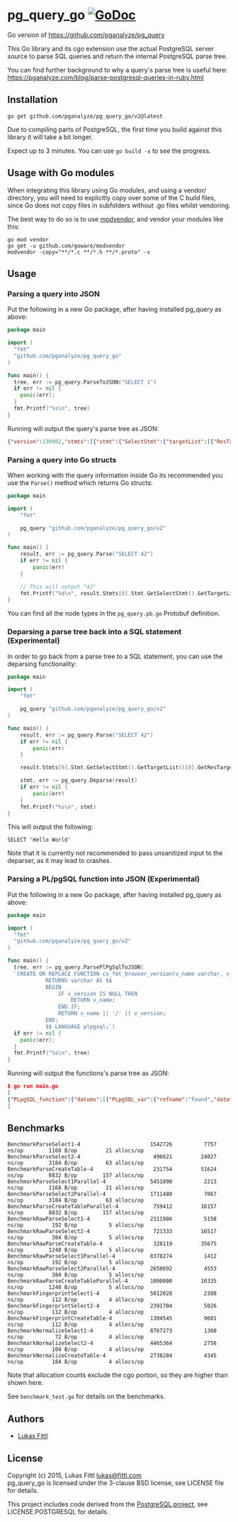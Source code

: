 # pg_query_go [![GoDoc](https://godoc.org/github.com/pganalyze/pg_query_go?status.svg)](https://godoc.org/github.com/pganalyze/pg_query_go)

Go version of https://github.com/pganalyze/pg_query

This Go library and its cgo extension use the actual PostgreSQL server source to parse SQL queries and return the internal PostgreSQL parse tree.

You can find further background to why a query's parse tree is useful here: https://pganalyze.com/blog/parse-postgresql-queries-in-ruby.html


## Installation

```
go get github.com/pganalyze/pg_query_go/v2@latest
```

Due to compiling parts of PostgreSQL, the first time you build against this library it will take a bit longer.

Expect up to 3 minutes. You can use `go build -x` to see the progress.

## Usage with Go modules

When integrating this library using Go modules, and using a vendor/ directory,
you will need to explicitly copy over some of the C build files, since Go does
not copy files in subfolders without .go files whilst vendoring.

The best way to do so is to use [modvendor](https://github.com/goware/modvendor),
and vendor your modules like this:

```
go mod vendor
go get -u github.com/goware/modvendor
modvendor -copy="**/*.c **/*.h **/*.proto" -v
```

## Usage

### Parsing a query into JSON

Put the following in a new Go package, after having installed pg_query as above:

```go
package main

import (
  "fmt"
  "github.com/pganalyze/pg_query_go"
)

func main() {
  tree, err := pg_query.ParseToJSON("SELECT 1")
  if err != nil {
    panic(err);
  }
  fmt.Printf("%s\n", tree)
}
```

Running will output the query's parse tree as JSON:

```json
{"version":130002,"stmts":[{"stmt":{"SelectStmt":{"targetList":[{"ResTarget":{"val":{"A_Const":{"val":{"Integer":{"ival":1}},"location":7}},"location":7}}],"limitOption":"LIMIT_OPTION_DEFAULT","op":"SETOP_NONE"}}}]}
```

### Parsing a query into Go structs

When working with the query information inside Go its recommended you use the `Parse()` method which returns Go structs:

```go
package main

import (
	"fmt"

	pg_query "github.com/pganalyze/pg_query_go/v2"
)

func main() {
	result, err := pg_query.Parse("SELECT 42")
	if err != nil {
		panic(err)
	}

	// This will output "42"
	fmt.Printf("%d\n", result.Stmts[0].Stmt.GetSelectStmt().GetTargetList()[0].GetResTarget().GetVal().GetAConst().GetVal().GetInteger().Ival)
}
```

You can find all the node types in the `pg_query.pb.go` Protobuf definition.

### Deparsing a parse tree back into a SQL statement (Experimental)

In order to go back from a parse tree to a SQL statement, you can use the deparsing functionality:

```go
package main

import (
	"fmt"

	pg_query "github.com/pganalyze/pg_query_go/v2"
)

func main() {
	result, err := pg_query.Parse("SELECT 42")
	if err != nil {
		panic(err)
	}

	result.Stmts[0].Stmt.GetSelectStmt().GetTargetList()[0].GetResTarget().Val = pg_query.MakeAConstStrNode("Hello World", -1)

	stmt, err := pg_query.Deparse(result)
	if err != nil {
		panic(err)
	}
	fmt.Printf("%s\n", stmt)
}
```

This will output the following:

```
SELECT 'Hello World'
```

Note that it is currently not recommended to pass unsanitized input to the deparser, as it may lead to crashes.

### Parsing a PL/pgSQL function into JSON (Experimental)

Put the following in a new Go package, after having installed pg_query as above:

```go
package main

import (
  "fmt"
  "github.com/pganalyze/pg_query_go/v2"
)

func main() {
  tree, err := pg_query.ParsePlPgSqlToJSON(
  `CREATE OR REPLACE FUNCTION cs_fmt_browser_version(v_name varchar, v_version varchar)
  			RETURNS varchar AS $$
  			BEGIN
  			    IF v_version IS NULL THEN
  			        RETURN v_name;
  			    END IF;
  			    RETURN v_name || '/' || v_version;
  			END;
  			$$ LANGUAGE plpgsql;`)
  if err != nil {
    panic(err);
  }
  fmt.Printf("%s\n", tree)
}
```

Running will output the functions's parse tree as JSON:

```json
$ go run main.go
[
{"PLpgSQL_function":{"datums":[{"PLpgSQL_var":{"refname":"found","datatype":{"PLpgSQL_type":{"typname":"UNKNOWN"}}}}],"action":{"PLpgSQL_stmt_block":{"lineno":2,"body":[{"PLpgSQL_stmt_if":{"lineno":3,"cond":{"PLpgSQL_expr":{"query":"SELECT v_version IS NULL"}},"then_body":[{"PLpgSQL_stmt_return":{"lineno":4,"expr":{"PLpgSQL_expr":{"query":"SELECT v_name"}}}}]}},{"PLpgSQL_stmt_return":{"lineno":6,"expr":{"PLpgSQL_expr":{"query":"SELECT v_name || '/' || v_version"}}}}]}}}}
]
```

## Benchmarks

```
BenchmarkParseSelect1-4                  	 1542726	      7757 ns/op	    1168 B/op	      21 allocs/op
BenchmarkParseSelect2-4                  	  496621	     24027 ns/op	    3184 B/op	      63 allocs/op
BenchmarkParseCreateTable-4              	  231754	     51624 ns/op	    8832 B/op	     157 allocs/op
BenchmarkParseSelect1Parallel-4          	 5451890	      2213 ns/op	    1168 B/op	      21 allocs/op
BenchmarkParseSelect2Parallel-4          	 1711480	      7067 ns/op	    3184 B/op	      63 allocs/op
BenchmarkParseCreateTableParallel-4      	  759412	     16157 ns/op	    8832 B/op	     157 allocs/op
BenchmarkRawParseSelect1-4               	 2311986	      5158 ns/op	     192 B/op	       5 allocs/op
BenchmarkRawParseSelect2-4               	  721333	     16517 ns/op	     384 B/op	       5 allocs/op
BenchmarkRawParseCreateTable-4           	  328119	     35675 ns/op	    1248 B/op	       5 allocs/op
BenchmarkRawParseSelect1Parallel-4       	 8378274	      1412 ns/op	     192 B/op	       5 allocs/op
BenchmarkRawParseSelect2Parallel-4       	 2650692	      4553 ns/op	     384 B/op	       5 allocs/op
BenchmarkRawParseCreateTableParallel-4   	 1000000	     10335 ns/op	    1248 B/op	       5 allocs/op
BenchmarkFingerprintSelect1-4           	 5012028	      2388 ns/op	     112 B/op	       4 allocs/op
BenchmarkFingerprintSelect2-4           	 2391704	      5026 ns/op	     112 B/op	       4 allocs/op
BenchmarkFingerprintCreateTable-4       	 1304545	      9601 ns/op	     112 B/op	       4 allocs/op
BenchmarkNormalizeSelect1-4              	 8767273	      1360 ns/op	      72 B/op	       4 allocs/op
BenchmarkNormalizeSelect2-4              	 4465364	      2756 ns/op	     104 B/op	       4 allocs/op
BenchmarkNormalizeCreateTable-4          	 2738284	      4345 ns/op	     184 B/op	       4 allocs/op
```

Note that allocation counts exclude the cgo portion, so they are higher than shown here.

See `benchmark_test.go` for details on the benchmarks.


## Authors

- [Lukas Fittl](mailto:lukas@fittl.com)


## License

Copyright (c) 2015, Lukas Fittl <lukas@fittl.com><br>
pg_query_go is licensed under the 3-clause BSD license, see LICENSE file for details.

This project includes code derived from the [PostgreSQL project](http://www.postgresql.org/),
see LICENSE.POSTGRESQL for details.
